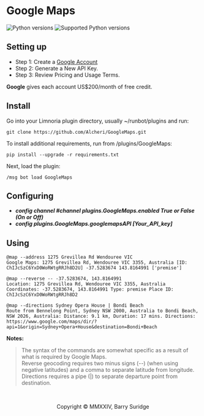 # Google Maps

![Python versions](https://img.shields.io/badge/Python-version-blue) ![Supported Python versions](https://img.shields.io/badge/3.10%2C%203.11%2C%203.12%2C%203.13-blue.svg)

## Setting up

* Step 1: Create a [Google Account](https://accounts.google.com)
* Step 2: Generate a New API Key.
* Step 3: Review Pricing and Usage Terms.

**Google** gives each account US$200/month of free credit. 

## Install

Go into your Limnoria plugin directory, usually ~/runbot/plugins and run:

```plaintext
git clone https://github.com/Alcheri/GoogleMaps.git
```

To install additional requirements, run from /plugins/GoogleMaps:

```plaintext
pip install --upgrade -r requirements.txt 
```

Next, load the plugin:

```plaintext
/msg bot load GoogleMaps
```

## Configuring

* **_config channel #channel plugins.GoogleMaps.enabled True or False (On or Off)_**
* **_config plugins.GoogleMaps.googlemapsAPI [Your_API_key]_**

## Using

```plaintext
@map --address 1275 Grevillea Rd Wendouree VIC
Google Maps: 1275 Grevillea Rd, Wendouree VIC 3355, Australia [ID: ChIJcSzC6YxD0WoRWtgRRJh8D2U] -37.5283674 143.8164991 ['premise']

@map --reverse -- -37.5283674, 143.8164991
Location: 1275 Grevillea Rd, Wendouree VIC 3355, Australia Coordinates: -37.5283674, 143.8164991 Type: premise Place ID: ChIJcSzC6YxD0WoRWtgRRJh8D2

@map --directions Sydney Opera House | Bondi Beach
Route from Bennelong Point, Sydney NSW 2000, Australia to Bondi Beach, NSW 2026, Australia: Distance: 9.1 km, Duration: 17 mins. Directions: https://www.google.com/maps/dir/?api=1&origin=Sydney+Opera+House&destination=Bondi+Beach
```

**Notes:**
>The syntax of the commands are somewhat specific as a result of what is required by Google Maps.\
>Reverse geocoding requires two minus signs (--) (when using negative latitudes) and a comma to separate latitude from longitude.\
>Directions requires a pipe (|) to separate departure point from destination.  
<br>

<p align="center">Copyright © MMXXIV, Barry Suridge</p>

